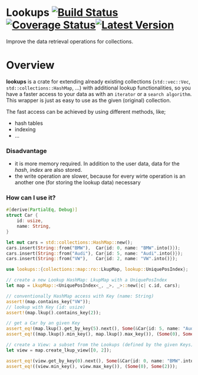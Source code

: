 # Lookups [![Build Status]][Build Action] [![Coverage Status]][Coverage Action][![Latest Version]][crates.io]  

[Build Status]: https://github.com/lima1909/lookups/actions/workflows/continuous_integration.yml/badge.svg
[Build Action]: https://github.com/lima1909/lookups/actions
[Coverage Status]: https://codecov.io/gh/lima1909/lookups/branch/main/graph/badge.svg?token=VO3VV8BFLN
[Coverage Action]: https://codecov.io/gh/lima1909/lookups
[Latest Version]: https://img.shields.io/crates/v/lookups.svg
[crates.io]: https://crates.io/crates/lookups


Improve the data retrieval operations for collections.

# Overview

__lookups__ is a crate for extending already existing collections (`std::vec::Vec`, `std::collections::HashMap`, ...)
with additional lookup functionalities, so you have a faster access to your data as with an `iterator` or a `search algorithm`.
This wrapper is just as easy to use as the given (original) collection.

The fast access can be achieved by using different methods, like;

- hash tables
- indexing
- ...

### Disadvantage

- it is more memory required. In addition to the user data, data for the _hash_, _index_ are also stored.
- the write operation are slower, because for every wirte operation is an another one (for storing the lookup data) necessary

### How can I use it?

```rust
#[derive(PartialEq, Debug)]
struct Car {
    id: usize,
    name: String,
}

let mut cars = std::collections::HashMap::new();
cars.insert(String::from("BMW"),  Car{id: 0, name: "BMW".into()});
cars.insert(String::from("Audi"), Car{id: 5, name: "Audi".into()});
cars.insert(String::from("VW"),   Car{id: 2, name: "VW".into()});

use lookups::{collections::map::ro::LkupMap, lookup::UniquePosIndex};

// create a new Lookup HashMap: LkupMap with a UniquePosIndex
let map = LkupMap::<UniquePosIndex<_, _>, _>::new(|c| c.id, cars);

// conventionally HashMap access with Key (name: String)
assert!(map.contains_key("VW"));
// lookup with Key (id: usize)
assert!(map.lkup().contains_key(2));

// get a Car by an given Key
assert_eq!(map.lkup().get_by_key(5).next(), Some(&Car{id: 5, name: "Audi".into()}));
assert_eq!((map.lkup().min_key(), map.lkup().max_key()), (Some(0), Some(5)));

// create a View: a subset from the Lookups (defined by the given Keys)
let view = map.create_lkup_view([0, 2]);

assert_eq!(view.get_by_key(0).next(), Some(&Car{id: 0, name: "BMW".into()}));
assert_eq!((view.min_key(), view.max_key()), (Some(0), Some(2)));
```
